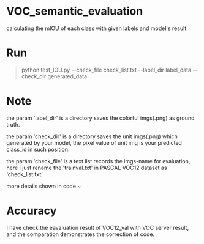 # VOC_semantic_evaluation
calculating the mIOU of each class with given labels and model's result
# Run
> python test_IOU.py --check_file check_list.txt --label_dir label_data --check_dir generated_data
# Note
the param 'label_dir' is a directory saves the colorful imgs(.png) as ground truth.

the param 'check_dir' is a directory saves the unit imgs(.png) which generated by your model, the pixel value of unit img is your predicted class_id in such position.

the param 'check_file' is a text list records the imgs-name for evaluation, here I just rename the 'trainval.txt' in PASCAL VOC12 dataset as 'check_list.txt'. 

more details shown in code ~
# Accuracy
I have check the eavaluation result of VOC12_val with VOC server result, and the comparation demonstrates the correction of code.
